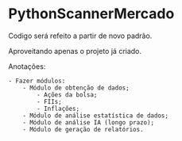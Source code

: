 # PythonScannerMercado
Codigo será refeito a partir de novo padrão.

Aproveitando apenas o projeto já criado.

Anotações: 

    - Fazer módulos:
        - Módulo de obtenção de dados;
            - Ações da bolsa;
            - FIIs;
            - Inflações;
        - Módulo de análise estatística de dados;
        - Módulo de análise IA (longo prazo);
        - Módulo de geração de relatórios.



